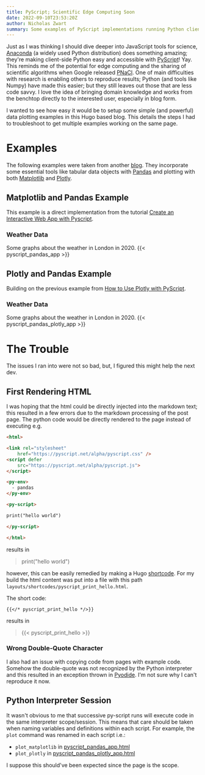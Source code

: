 ```yaml
---
title: PyScript; Scientific Edge Computing Soon
date: 2022-09-10T23:53:20Z
author: Nicholas Zwart
summary: Some examples of PyScript implementations running Python client-side.
---
```


Just as I was thinking I should dive deeper into JavaScript tools for science,
[Anaconda](https://www.anaconda.com) (a widely used Python distribution) does
something amazing; they're making client-side Python easy and accessible with
[PyScript](https://pyscript.net)! Yay.  This reminds me of the potential for
edge computing and the sharing of scientific algorithms when Google released
[PNaCl](https://en.wikipedia.org/wiki/Google_Native_Client).  One of main
difficulties with research is enabling others to reproduce results; Python
(and tools like Numpy) have made this easier; but they still leaves out those
that are less code savvy.  I love the idea of bringing domain knowledge and
works from the benchtop directly to the interested user, especially in blog
form.

I wanted to see how easy it would be to setup some simple (and powerful) data
plotting examples in this Hugo based blog.  This details the steps I had to
troubleshoot to get multiple examples working on the same page.


# Examples
The following examples were taken from another
[blog](https://towardsdatascience.com/create-an-interactive-web-app-with-pyscript-and-pandas-3918ad2dada1).
They incorporate some essential tools like tabular data objects with
[Pandas](https://pandas.pydata.org) and plotting with both
[Matplotlib](https://matplotlib.org) and [Plotly](https://plotly.com).

## Matplotlib and Pandas Example
This example is a direct implementation from the tutorial
[Create an Interactive Web App with Pyscript](https://towardsdatascience.com/create-an-interactive-web-app-with-pyscript-and-pandas-3918ad2dada1).

### Weather Data
Some graphs about the weather in London in 2020.
{{< pyscript_pandas_app >}}

## Plotly and Pandas Example
Building on the previous example from [How to Use Plotly with PyScript](https://medium.com/technofile/how-to-use-ploty-with-pyscript-578d3b287293).

### Weather Data
Some graphs about the weather in London in 2020.
{{< pyscript_pandas_plotly_app >}}

# The Trouble
The issues I ran into were not so bad, but, I figured this might help the next
dev.

## First Rendering HTML
I was hoping that the html could be directly injected into the markdown text;
this resulted in a few errors due to the markdown processing of the post page.
The python code would be directly rendered to the page instead of executing
e.g.

```html
<html>

<link rel="stylesheet"
	href="https://pyscript.net/alpha/pyscript.css" />
<script defer
	src="https://pyscript.net/alpha/pyscript.js">
</script>

<py-env>
  - pandas
</py-env>

<py-script>

print("hello world")

</py-script>

</html>
```

results in

> print("hello world")

however, this can be easily remedied by making a Hugo
[shortcode](https://gohugo.io/content-management/shortcodes/). For my build
the html content was put into a file with this path
`layouts/shortcodes/pyscript_print_hello.html`.

The short code:

```
{{</* pyscript_print_hello */>}}
```

results in

> {{< pyscript_print_hello >}}

### Wrong Double-Quote Character
I also had an issue with copying code from pages with example code.  Somehow
the double-quote was not recognized by the Python interpreter and this resulted
in an exception thrown in [Pyodide](https://pyodide.org/en/stable/). I'm not
sure why I can't reproduce it now.

## Python Interpreter Session
It wasn't obvious to me that successive py-script runs will execute code in the
same interpreter scope/session. This means that care should be taken when naming
variables and definitions within each script.  For example, the `plot` command
was renamed in each script i.e.:

* `plot_matplotlib` in [pyscript_pandas_app.html](https://github.com/nckz/nckz.github.io/blob/hugo/layouts/shortcodes/pyscript_pandas_app.html)
* `plot_plotly` in [pyscript_pandas_plotly_app.html](https://github.com/nckz/nckz.github.io/blob/hugo/layouts/shortcodes/pyscript_pandas_plotly_app.html)

I suppose this should've been expected since the page is the scope.

